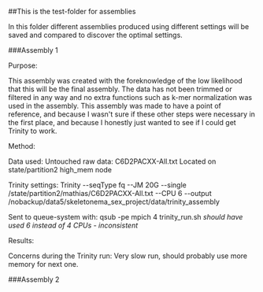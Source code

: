 ##This is the test-folder for assemblies

In this folder different assemblies produced using different settings will be saved and compared to discover the optimal settings.

###Assembly 1

Purpose:

This assembly was created with the foreknowledge of the low likelihood that this will be the final assembly. The data has not been trimmed or filtered in any way and no extra functions such as k-mer normalization was used in the assembly. This assembly was made to have a point of reference, and because I wasn't sure if these other steps were necessary in the first place, and because I honestly just wanted to see if I could get Trinity to work.


Method:

Data used:
Untouched raw data: 
C6D2PACXX-All.txt
Located on state/partition2 	high_mem node

Trinity settings:
Trinity --seqType fq --JM 20G --single /state/partition2/mathias/C6D2PACXX-All.txt
 --CPU 6 --output /nobackup/data5/skeletonema_sex_project/data/trinity_assembly

Sent to queue-system with:
qsub -pe mpich 4 trinity_run.sh
_should have used 6 instead of 4 CPUs - inconsistent_

Results:

Concerns during the Trinity run: Very slow run, should probably use more memory for next one.

###Assembly 2
